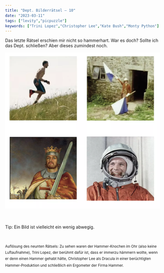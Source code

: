 ```yaml
---
title: "Dept. Bilderrätsel – 10"
date: "2023-03-11"
tags: ["levity","picpuzzle"]
keywords: ["Trini Lopez","Christopher Lee","Kate Bush","Monty Python"]
---
```

Das letzte Rätsel erschien mir nicht so hammerhart. War es doch? Sollte ich das Dept. schließen? Aber dieses zumindest noch.

<img  src="/assets/img/picpuzzle10.webp" alt="Bilderrätsel10">

<br/>
<br/>
<br/>

Tip: Ein Bild ist vielleicht ein wenig abwegig.
<br/>
<br/>
<br/>

<sup>Auflösung des neunten Rätsels: Zu sehen waren der Hammer-Knochen im Ohr (also keine Luftaufnahme), Trini Lopez, der berühmt dafür ist, dass er immerzu hämmern wollte, wenn er denn einen Hammer gehabt hätte, Christopher Lee als Dracula in einer berüchtigten Hammer-Produktion und schließlich ein Ergometer der Firma Hammer. <sup>